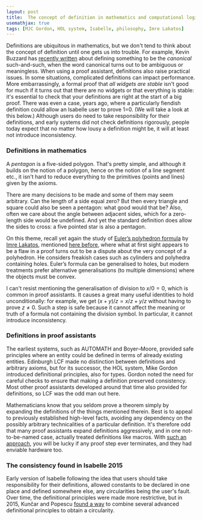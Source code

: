 ```yaml
---
layout: post
title:  The concept of definition in mathematics and computational logic
usemathjax: true 
tags: [MJC Gordon, HOL system, Isabelle, philosophy, Imre Lakatos]
---
```

Definitions are ubiquitous in mathematics, but we don't tend to think about 
the concept of definition until one gets us into trouble.
For example, Kevin Buzzard has [recently written](https://arxiv.org/pdf/2405.10387)
about defining something to be the *canonical* such-and-such,
when the word canonical turns out to be ambiguous or meaningless.
When using a proof assistant, definitions also raise practical issues.
In some situations, complicated definitions can impact performance.
More embarrassingly, a formal proof that *all widgets are stable*
isn't good for much if it turns out that there are no widgets 
or that everything is stable: it's essential to check that your definitions are right at the start of a big proof.
There was even a case, years ago, where a particularly fiendish definition
could allow an Isabelle user to prove 1=0.
(We will take a look at this below.)
Although users do need to take responsibility for their definitions,
and early systems did not check definitions rigorously,
people today expect that no matter how lousy a definition might be,
it will at least not introduce inconsistency.

### Definitions in mathematics

A *pentagon* is a five-sided polygon. 
That's pretty simple, and although it builds on the notion of a polygon,
hence on the notion of a line segment etc., 
it isn't hard to reduce everything to the primitives 
(points and lines) given by the axioms.

There are many decisions to be made and some of them may seem arbitrary.
Can the length of a side equal zero?
But then every triangle and square could also be seen a pentagon: 
what good would that be?
Also, often we care about the angle between adjacent sides, 
which for a zero-length side would be undefined.
And yet the standard definition does allow the sides to cross:
a five pointed star is also a pentagon.

On this theme, recall yet again the study of
[Euler’s polyhedron formula](https://www.ams.org/publicoutreach/feature-column/fcarc-eulers-formula)
by [Imre Lakatos](https://plato.stanford.edu/entries/lakatos/),
mentioned [here before](https://lawrencecpaulson.github.io/tag/Imre_Lakatos),
where what at first sight appears to be a flaw in a proof
turns out to be a dispute about the very concept of a polyhedron.
He considers freakish cases such as cylinders and polyhedra containing holes.
Euler’s formula can be generalised to holes, 
but modern treatments prefer alternative generalisations (to multiple dimensions) 
where the objects must be convex.

I can't resist mentioning the generalisation of division to $x/0=0$,
which is common in proof assistants.
It causes a great many useful identities to hold unconditionally:
for example, we get $(x+y)/z = x/z+y/z$ without having to prove $z\not=0$.
Such a step is safe because it cannot affect the meaning or truth 
of a formula not containing the division symbol.
In particular, it cannot introduce inconsistency.

### Definitions in proof assistants

The earliest systems, such as AUTOMATH and Boyer–Moore,
provided safe principles where an entity could be defined
in terms of already existing entities. Edinburgh LCF made no distinction
between definitions and arbitrary axioms, 
but for its successor, the HOL system, Mike Gordon
introduced definitional principles, also for types.
Gordon noted the need for careful checks to ensure that making a definition
preserved consistency.
Most other proof assistants developed around that time also provided for definitions, so LCF was the odd man out here.

Mathematicians know that you seldom prove a theorem
simply by expanding the definitions of the things mentioned therein.
Best is to appeal to previously established high-level facts, 
avoiding any dependency on the possibly arbitrary technicalities 
of a particular definition.
It's therefore odd that many proof assistants expand definitions aggressively,
and in one not-to-be-named case, actually treated definitions like macros.
With [such an approach](https://doi.org/10.1023/A:1020827725055), 
you will be lucky if any proof step ever terminates, 
and they had enviable hardware too.

### The consistency found in Isabelle 2015

Early version of Isabelle following the idea that users should take responsibility 
for their definitions, allowed constants to be declared in one place 
and defined somewhere else, any circularities being the user's fault.
Over time, the definitional principles were made more restrictive,
but in 2015, Kunčar and Popescu 
[found a way](https://eprints.whiterose.ac.uk/id/eprint/191505/1/Consistent_Foundation_IsabelleHOL_JAR_2019.pdf) 
to combine several advanced definitional principles to obtain a circularity.
